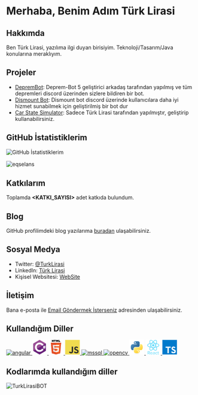 # Merhaba, Benim Adım Türk Lirasi

## Hakkımda

Ben Türk Lirasi, yazılıma ilgi duyan birisiyim. Teknoloji/Tasarım/Java konularına meraklıyım.

## Projeler

- [DepremBot](https://github.com/TurkLirasiBOT/Deprem-Bot): Deprem-Bot 5 geliştirici arkadaş tarafından yapılmış ve tüm depremleri discord üzerinden sizlere bildiren bir bot.
- [Dismount Bot](https://github.com/TurkLirasiBOT/Dismount-Bot): Dismount bot discord üzerinde kullanıcılara daha iyi hizmet sunabilmek için geliştirilmiş bir bot dur
- [Car State Simulator](https://github.com/TurkLirasiBOT/car-state-web): Sadece Türk Lirasi tarafından yapılmıştır, geliştirip kullanabilirsiniz.

## GitHub İstatistiklerim

![GitHub İstatistiklerim](https://github-readme-stats.vercel.app/api?username=TurkLirasiBOT&show_icons=true&count_private=true&hide=stars&theme=dark)

<p><img align="center" src="https://github-readme-streak-stats.herokuapp.com/?user=eqselans&theme=dark" alt="eqselans" /></p>

## Katkılarım

Toplamda **<KATKI_SAYISI>** adet katkıda bulundum.

## Blog

GitHub profilimdeki blog yazılarıma [buradan](https://dismount-rpg.com.tr/blog) ulaşabilirsiniz.

## Sosyal Medya

- Twitter: [@TurkLirasi](https://twitter.com/TurkLirasi)
- LinkedIn: [Türk Lirasi](https://www.linkedin.com/in/turklirasi)
- Kişisel Websitesi: [WebSite](https://www.dismount-rpg.com.tr)

## İletişim

Bana e-posta ile [Email Göndermek İsterseniz](mailto:reisalperen003@gmail.com) adresinden ulaşabilirsiniz.

## Kullandığım Diller


<p align="left"> <a href="https://angular.io" target="_blank" rel="noreferrer"> <img src="https://angular.io/assets/images/logos/angular/angular.svg" alt="angular" width="40" height="40"/> </a> <a href="https://www.w3schools.com/cs/" target="_blank" rel="noreferrer"> <img src="https://raw.githubusercontent.com/devicons/devicon/master/icons/csharp/csharp-original.svg" alt="csharp" width="40" height="40"/> <a href="https://www.w3.org/html/" target="_blank" rel="noreferrer"> <img src="https://raw.githubusercontent.com/devicons/devicon/master/icons/html5/html5-original-wordmark.svg" alt="html5" width="40" height="40"/> </a> <a href="https://developer.mozilla.org/en-US/docs/Web/JavaScript" target="_blank" rel="noreferrer"> <img src="https://raw.githubusercontent.com/devicons/devicon/master/icons/javascript/javascript-original.svg" alt="javascript" width="40" height="40"/> </a> <a href="https://www.microsoft.com/en-us/sql-server" target="_blank" rel="noreferrer"> <img src="https://www.svgrepo.com/show/303229/microsoft-sql-server-logo.svg" alt="mssql" width="40" height="40"/> </a> <a href="https://opencv.org/" target="_blank" rel="noreferrer"> <img src="https://www.vectorlogo.zone/logos/opencv/opencv-icon.svg" alt="opencv" width="40" height="40"/> </a> <a href="https://www.python.org" target="_blank" rel="noreferrer"> <img src="https://raw.githubusercontent.com/devicons/devicon/master/icons/python/python-original.svg" alt="python" width="40" height="40"/> </a> <a href="https://reactjs.org/" target="_blank" rel="noreferrer"> <img src="https://raw.githubusercontent.com/devicons/devicon/master/icons/react/react-original-wordmark.svg" alt="react" width="40" height="40"/> </a> <a href="https://www.typescriptlang.org/" target="_blank" rel="noreferrer"> <img src="https://raw.githubusercontent.com/devicons/devicon/master/icons/typescript/typescript-original.svg" alt="typescript" width="40" height="40"/> </a> </p>

## Kodlarımda kullandığım diller

<p><img align="left" src="https://github-readme-stats.vercel.app/api/top-langs?username=TurkLirasiBOT&show_icons=true&locale=en&layout=compact" alt="TurkLirasiBOT" /></p>
